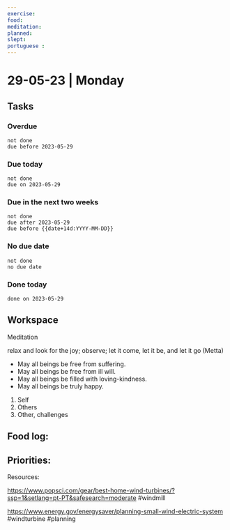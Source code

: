 ```yaml
---
exercise: 
food:
meditation:
planned:
slept:
portuguese :
---
```


# 29-05-23 | Monday

## Tasks
### Overdue
```tasks
not done
due before 2023-05-29
```

### Due today
```tasks
not done
due on 2023-05-29
```

### Due in the next two weeks
```tasks
not done
due after 2023-05-29
due before {{date+14d:YYYY-MM-DD}}
```

### No due date
```tasks
not done
no due date
```

### Done today
```tasks
done on 2023-05-29
```

## Workspace

Meditation 

relax and look for the joy; observe; let it come, let it be, and let it go
(Metta)
-   May all beings be free from suffering.
-   May all beings be free from ill will.
-   May all beings be filled with loving-kindness.
-   May all beings be truly happy.

1. Self
2. Others
3. Other, challenges

Food log:
- 

Priorities:
- 

Resources:

https://www.popsci.com/gear/best-home-wind-turbines/?ssp=1&setlang=pt-PT&safesearch=moderate
#windmill 

https://www.energy.gov/energysaver/planning-small-wind-electric-system
#windturbine #planning
